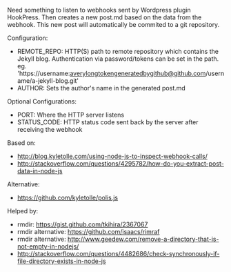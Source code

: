 Need something to listen to webhooks sent by Wordpress plugin HookPress. Then creates a new post.md based on the data from the webhook. This new post will automatically be commited to a git repository.

Configuration:
- REMOTE_REPO: HTTP(S) path to remote repository which contains the Jekyll blog. Authentication via password/tokens can be set in the path. eg. 'https://username:averylongtokengeneratedbygithub@github.com/username/a-jekyll-blog.git'
- AUTHOR: Sets the author's name in the generated post.md

Optional Configurations:
- PORT: Where the HTTP server listens
- STATUS_CODE: HTTP status code sent back by the server after receiving the webhook


Based on:
- http://blog.kyletolle.com/using-node-js-to-inspect-webhook-calls/
- http://stackoverflow.com/questions/4295782/how-do-you-extract-post-data-in-node-js

Alternative:
- https://github.com/kyletolle/polis.js

Helped by:
- rmdir: https://gist.github.com/tkihira/2367067
- rmdir alternative: https://github.com/isaacs/rimraf
- rmdir alternative: http://www.geedew.com/remove-a-directory-that-is-not-empty-in-nodejs/
- http://stackoverflow.com/questions/4482686/check-synchronously-if-file-directory-exists-in-node-js
